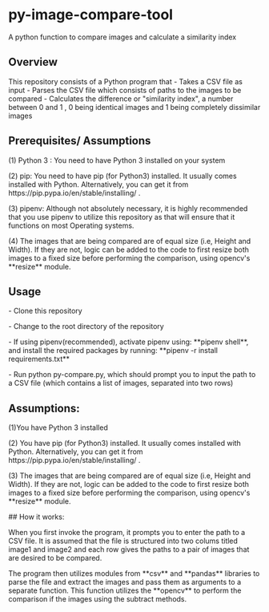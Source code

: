 # py-image-compare-tool
A python function to compare images and calculate a similarity index

## Overview
<p>This repository consists of a Python program that
- Takes a CSV file as input
- Parses the CSV file which consists of paths to the images to be compared
- Calculates the difference or "similarity index", a number between 0 and 1 , 0 being identical images and 1 being completely dissimilar images </p>

## Prerequisites/ Assumptions
 <p> 
 (1) Python 3 : You need to have  Python 3 installed on your system
 </p>
 (2) pip: You need to have pip (for Python3) installed. It usually comes installed with Python. Alternatively, you can get it from https://pip.pypa.io/en/stable/installing/ .
 </p>
 <p>
  (3) pipenv: Although not absolutely necessary, it is highly recommended that you use pipenv to utilize this repository as that will ensure that it functions on most Operating systems.
  </p>
 <p>
 (4) The images that are being compared are of equal size (i.e, Height  and Width). If they are not, logic can be added to the code to first resize both images to a fixed size before performing the  comparison, using opencv's **resize** module.
 </p>
 
## Usage
</p>  - Clone this repository</p>
</p>  - Change to the root directory of the repository</p>
 </p> - If using pipenv(recommended), activate pipenv using: **pipenv shell**, and install the required packages by running: **pipenv -r install requirements.txt** </p>
 </p> - Run python py-compare.py, which should prompt you to input the path to a CSV file (which contains a list of images, separated into two rows)</p>

## Assumptions:
<p> (1)You have Python 3 installed
</p>
<p>
(2) You have pip (for Python3) installed. It usually comes installed with Python. Alternatively, you can get it from https://pip.pypa.io/en/stable/installing/ .
</p>
<p>
(3) The images that are being compared are of equal size (i.e, Height  and Width). If they are not, logic can be added to the code to first resize both images to a fixed size before performing the  comparison, using opencv's **resize** module.
</p>
 ## How it works:
 <p> When you first invoke the program, it prompts you to enter the path to a CSV file. It is assumed that the file is structured into two colums titled image1 and image2 and each row gives the paths to a pair of images that are desired to be compared.</p>
 <p> The program then utilizes modules from **csv** and **pandas** libraries to parse the file and extract the images and pass them as arguments to a separate function. This function utilizes the **opencv** to perform the comparison if the images using the subtract methods.
 </p>
